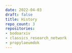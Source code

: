 ```yaml
---
date: 2022-04-03
draft: false
title: History
repo_count: 3
repositories:
- bodoarxiv
- classics_research_network
- propylaeumdok
---
```




